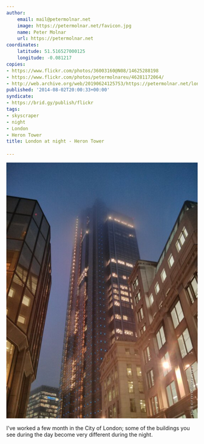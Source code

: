 ```yaml
---
author:
    email: mail@petermolnar.net
    image: https://petermolnar.net/favicon.jpg
    name: Peter Molnar
    url: https://petermolnar.net
coordinates:
    latitude: 51.516527000125
    longitude: -0.081217
copies:
- https://www.flickr.com/photos/36003160@N08/14625288198
- https://www.flickr.com/photos/petermolnareu/46281172064/
- http://web.archive.org/web/20190624125753/https://petermolnar.net/london-at-night-heron-tower/
published: '2014-08-02T20:00:33+00:00'
syndicate:
- https://brid.gy/publish/flickr
tags:
- skyscraper
- night
- London
- Heron Tower
title: London at night - Heron Tower

---
```


![](london-at-night-heron-tower.jpg)

I've worked a few month in the City of London; some of the buildings you
see during the day become very different during the night.